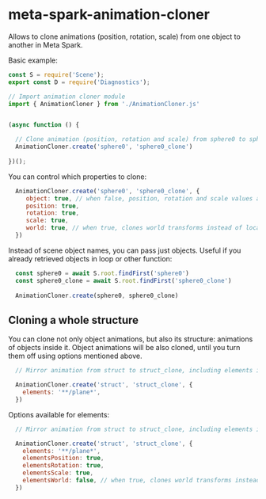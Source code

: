 # meta-spark-animation-cloner

Allows to clone animations (position, rotation, scale) from one object to another in Meta Spark.

Basic example:

```javascript
const S = require('Scene');
export const D = require('Diagnostics');

// Import animation cloner module
import { AnimationCloner } from './AnimationCloner.js'


(async function () { 

  // Clone animation (position, rotation and scale) from sphere0 to sphere0_clone
  AnimationCloner.create('sphere0', 'sphere0_clone')
  
})(); 
```


You can control which properties to clone:

```javascript
  AnimationCloner.create('sphere0', 'sphere0_clone', {
     object: true, // when false, position, rotation and scale values are ignored and no animations cloned.
     position: true,
     rotation: true,
     scale: true,
     world: true, // when true, clones world transforms instead of local transforms
  })
```


Instead of scene object names, you can pass just objects. Useful if you already retrieved objects in loop or other function:

```javascript
  const sphere0 = await S.root.findFirst('sphere0')
  const sphere0_clone = await S.root.findFirst('sphere0_clone')
  
  AnimationCloner.create(sphere0, sphere0_clone)
```

## Cloning a whole structure

You can clone not only object animations, but also its structure: animations of objects inside it.
Object animations will be also cloned, until you turn them off using options mentioned above.

```javascript
  // Mirror animation from struct to struct_clone, including elements inside which have "plane*" names

  AnimationCloner.create('struct', 'struct_clone', {
    elements: '**/plane*',
  })
```

Options available for elements:

```javascript
  // Mirror animation from struct to struct_clone, including elements inside which have "plane*" names

  AnimationCloner.create('struct', 'struct_clone', {
    elements: '**/plane*',
    elementsPosition: true,
    elementsRotation: true,
    elementsScale: true,
    elementsWorld: false, // when true, clones world transforms instead of local transforms
  })
```
